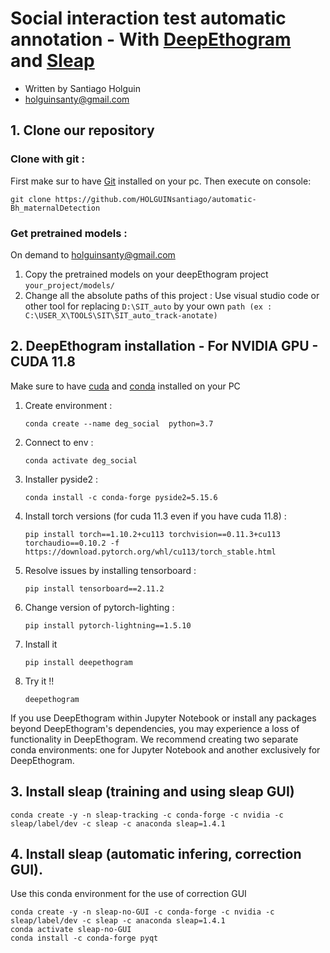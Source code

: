 # Social interaction test automatic annotation - With [DeepEthogram](https://github.com/jbohnslav/deepethogram) and [Sleap](https://sleap.ai/develop/index.html)

- Written by Santiago Holguin 
- [holguinsanty@gmail.com](mailto:holguinsanty@gmail.com)

## 1. Clone our repository
### Clone with git :
First make sur to have [Git](https://git-scm.com/downloads) installed on your pc. Then execute on console: 

`git clone https://github.com/HOLGUINsantiago/automatic-Bh_maternalDetection `

### Get pretrained models :

On demand to [holguinsanty@gmail.com](mailto:holguinsanty@gmail.com)

1. Copy the pretrained models on your deepEthogram project `your_project/models/`
2. Change all the absolute paths of this project : Use visual studio code or other tool for replacing `D:\SIT_auto` by your own `path (ex : C:\USER_X\TOOLS\SIT\SIT_auto_track-anotate)`

## 2. DeepEthogram installation - For NVIDIA GPU - CUDA 11.8
Make sure to have [cuda](https://developer.nvidia.com/cuda-11-8-0-download-archive) and [conda](https://www.anaconda.com/docs/getting-started/miniconda/install#windows-powershell) installed on your PC
1. Create environment : 
    
    `conda create --name deg_social  python=3.7`
    
2. Connect to env : 
    
     `conda activate deg_social`
    
3. Installer pyside2 : 
    
    `conda install -c conda-forge pyside2=5.15.6`
    
4. Install torch versions (for cuda 11.3 even if you have cuda 11.8) : 
    
    `pip install torch==1.10.2+cu113 torchvision==0.11.3+cu113 torchaudio==0.10.2 -f https://download.pytorch.org/whl/cu113/torch_stable.html`
    
5. Resolve issues by installing tensorboard : 
    
    `pip install tensorboard==2.11.2`
    
6. Change version of pytorch-lighting :
    
    `pip install pytorch-lightning==1.5.10`
    
7. Install it 
    
    `pip install deepethogram`
    
8. Try it !!
    
    `deepethogram`

If you use DeepEthogram within Jupyter Notebook or install any packages beyond DeepEthogram's dependencies, you may experience a loss of functionality in DeepEthogram.
We recommend creating two separate conda environments: one for Jupyter Notebook and another exclusively for DeepEthogram.

## 3. Install sleap (training and using sleap GUI)
```{bash}
conda create -y -n sleap-tracking -c conda-forge -c nvidia -c sleap/label/dev -c sleap -c anaconda sleap=1.4.1
```

## 4. Install sleap (automatic infering, correction GUI).
Use this conda environment for the use of correction GUI
```{bash}
conda create -y -n sleap-no-GUI -c conda-forge -c nvidia -c sleap/label/dev -c sleap -c anaconda sleap=1.4.1
conda activate sleap-no-GUI
conda install -c conda-forge pyqt
```